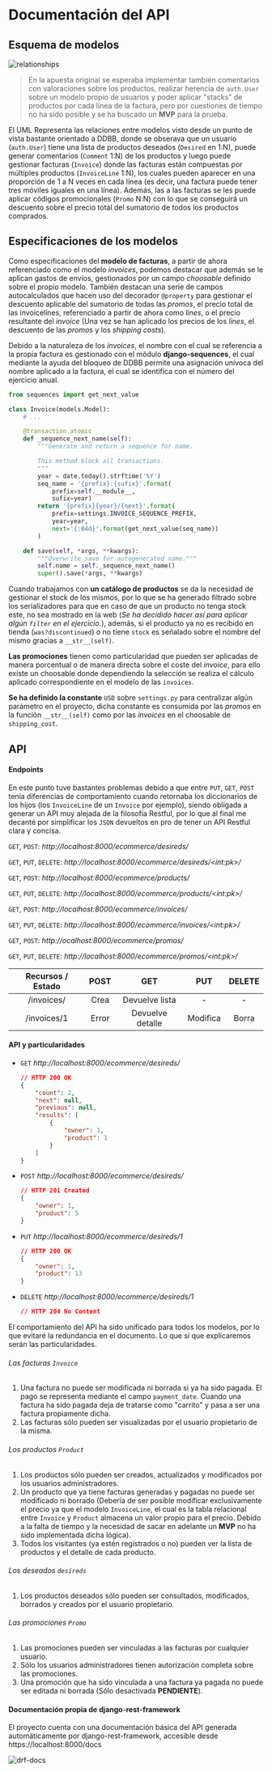 # Documentación del API





## Esquema de modelos

![relationships](./src/relationships.jpeg)



> En la apuesta original se esperaba implementar también comentarios con valoraciones sobre los productos, realizar herencia de `auth.User` sobre un modelo propio de usuarios y poder aplicar "stacks" de productos por cada línea de la factura, pero por cuestiones de tiempo no ha sido posible y se ha buscado un **MVP** para la prueba.

El UML Representa las relaciones entre modelos visto desde un punto de vista bastante orientado a DDBB, donde se obserava que un usuario (`auth.User`) tiene una lista de productos deseados (`Desired` en 1:N), puede generar comentarios (`Comment` 1:N) de los productos y luego puede gestionar facturas (`Invoice`) donde las facturas están compuestas por múltiples productos (`InvoiceLine` 1:N), los cuales pueden aparecer en una proporción de 1 a N veces en cada línea (es decir, una factura puede tener tres móviles iguales en una línea). Además, las a las facturas se les puede aplicar códigos promocionales (`Promo` N:N) con lo que se conseguirá un descuento sobre el precio total del sumatorio de todos los productos comprados.





## Especificaciones de los modelos

Como especificaciones del **modelo de facturas**, a partir de ahora referenciado como el modelo *invoices*, podemos destacar que además se le aplican gastos de envíos, gestionados por un campo *choosable* definido sobre el propio modelo. También destacan una serie de campos autocalculados que hacen uso del decorador `@property` para gestionar el descuento aplicable del sumatorio de todas las *promos*, el precio total de las invoicelines, referenciado a partir de ahora como *lines*, o el precio resultante del *invoice* (Una vez se han aplicado los precios de los *lines*, el descuento de las *promos* y los *shipping costs*).

Debido a la naturaleza de los *invoices*, el nombre con el cual se referencia a la propia factura es gestionado con el módulo **django-sequences**, el cual mediante la ayuda del bloqueo de DDBB permite una asignación unívoca del nombre aplicado a la factura, el cual se identifica con el número del ejercicio anual.

```python
from sequences import get_next_value

class Invoice(models.Model):
    # ...

    @transaction.atomic
    def _sequence_next_name(self):
        """Generate and return a sequence for name.

        This method block all transactions.
        """
        year = date.today().strftime('%Y')
        seq_name = '{prefix}:{sufix}'.format(
            prefix=self.__module__,
            sufix=year)
        return '{prefix}{year}/{next}'.format(
            prefix=settings.INVOICE_SEQUENCE_PREFIX,
            year=year,
            next='{:04d}'.format(get_next_value(seq_name))
        )

    def save(self, *args, **kwargs):
        """Overwrite save for autogenerated name."""
        self.name = self._sequence_next_name()
        super().save(*args, **kwargs)

```

Cuando trabajamos con **un catálogo de productos** se da la necesidad de gestionar el stock de los mismos, por lo que se ha generado filtrado sobre los serializadores para que en caso de que un producto no tenga stock este, no sea mostrado en la web (*Se ha decidido hacer así para aplicar algún `filter` en el ejercicio.*), además, si el producto ya no es recibido en tienda (`was?discontinued`) o no tiene `stock` es señalado sobre el nombre del mismo gracias a `__str__(self)`.

**Las promociones** tienen como particularidad que pueden ser aplicadas de manera porcentual o de manera directa sobre el coste del *invoice*, para ello existe un choosable donde dependiendo la selección se realiza el cálculo aplicado correspondiente en el modelo de las `invoices`.

**Se ha definido  la constante**  `USD` sobre `settings.py` para centralizar algún parámetro en el proyecto, dicha constante es consumida por las *promos* en la función `__str__(self)` como por las *invoices* en el choosable de `shipping_cost`.





## API



#### Endpoints

En este punto tuve bastantes problemas debido a que entre `PUT`, `GET`, `POST` tenía diferencias de comportamiento cuando retornaba los diccionarios de los hijos (los `InvoiceLine` de un `Invoice` por ejemplo), siendo obligada a generar un API muy alejada de la filosofía Restful, por lo que al final me decanté por simplificar los `JSON` devueltos en pro de tener un API Restful clara y concisa.

`GET`, `POST`: *http://localhost:8000/ecommerce/desireds/*

`GET`, `PUT`, `DELETE`: *http://localhost:8000/ecommerce/desireds/\<int:pk>/*

`GET`, `POST`: *http://localhost:8000/ecommerce/products/*

`GET`, `PUT`, `DELETE`: *http://localhost:8000/ecommerce/products/\<int:pk>/*

`GET`, `POST`: *http://localhost:8000/ecommerce/invoices/*

`GET`, `PUT`, `DELETE`: *http://localhost:8000/ecommerce/invoices/\<int:pk>/*

`GET`, `POST`: *http://ocalhost:8000/ecommerce/promos/*

`GET`, `PUT`, `DELETE`: *http://localhost:8000/ecommerce/promos/\<int:pk>/*



| Recursos / Estado | POST  |       GET        |   PUT    | DELETE |
| :---------------: | :---: | :--------------: | :------: | :----: |
|    /invoices/     | Crea  |  Devuelve lista  |    -     |   -    |
|    /invoices/1    | Error | Devuelve detalle | Modifica | Borra  |



#### API y particularidades

* `GET` *http://localhost:8000/ecommerce/desireds/*

  ```json
  // HTTP 200 OK
  {
      "count": 2,
      "next": null,
      "previous": null,
      "results": [
          {
              "owner": 1,
              "product": 1
          }
      ]
  }
  ```

* `POST` *http://localhost:8000/ecommerce/desireds/*

  ```json
  // HTTP 201 Created
  {
      "owner": 1,
      "product": 5
  }
  ```

* `PUT` *http://localhost:8000/ecommerce/desireds/1*

  ```json
  // HTTP 200 OK
  {
      "owner": 1,
      "product": 13
  }
  ```

* `DELETE` *http://localhost:8000/ecommerce/desireds/1*

  ```json
  // HTTP 204 No Content
  ```

El comportamiento del API ha sido unificado para todos los modelos, por lo  que evitaré la redundancia en el documento. Lo que sí que explicaremos serán las particularidades.



###### Las facturas `Invoice`

1. Una factura no puede ser modificada ni borrada si ya ha sido pagada. El pago se representa mediante el campo `payment_date`. Cuando una factura ha sido pagada deja de tratarse como "carrito" y pasa a ser una factura propiamente dicha.
2. Las facturas sólo pueden ser visualizadas por el usuario propietario de la misma.



###### Los productos `Product`

1. Los productos sólo pueden ser creados, actualizados y modificados por los usuarios administradores.
2. Un producto que ya tiene facturas generadas y pagadas no puede ser modificado ni borrado (Debería de ser posible modificar exclusivamente el precio ya que el modelo `InvoiceLine`, el cual es la tabla relacional entre `Invoice` y `Product` almacena un valor propio para el precio. Debido a la falta de tiempo y la necesidad de sacar en adelante un **MVP** no ha sido implementada dicha lógica).
3. Todos los visitantes (ya estén registrados o no) pueden ver la lista de productos y el detalle de cada producto.



###### Los deseados `desireds`

1. Los productos deseados sólo pueden ser consultados, modificados, borrados y creados por el usuario propietario.



###### Las promociones `Promo`

1. Las promociones pueden ser vinculadas a las facturas por cualquier usuario.
2. Sólo los usuarios administradores tienen autorización completa sobre las promociones.
3. Una promoción que ha sido vinculada a una factura ya pagada no puede ser editada ni borrada (Sólo desactivada **PENDIENTE**).


#### Documentación propia de django-rest-framework

El proyecto cuenta con una documentación básica del API generada automáticamente por django-rest-framework, accesible desde https://localhost:8000/docs

![drf-docs](./src/drf-docs.png)
